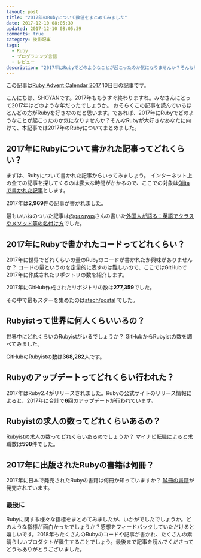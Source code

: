 ```yaml
---
layout: post
title: "2017年のRubyについて数値をまとめてみました"
date: 2017-12-10 08:05:39
updated: 2017-12-10 08:05:39
comments: true
category: 技術記事
tags: 
  - Ruby
  - プログラミング言語
  - レビュー
description: "2017年はRubyでどのようなことが起こったのか気になりませんか？そんなRubyが大好きなあなたに向けて、本記事では2017年のRubyについてまとめました。"
---
```


この記事は[Ruby Advent Calendar 2017](https://qiita.com/advent-calendar/2017/ruby) 10日目の記事です。

こんにちは、SHOYANです。2017年ももうすぐ終わりますね。みなさんにとって2017年はどのような年だったでしょうか。
おそらくこの記事を読んでいるほとんどの方がRubyを好きなのだと思います。であれば、2017年にRubyでどのようなことが起こったのか気になりませんか？そんなRubyが大好きなあなたに向けて、本記事では2017年のRubyについてまとめました。

## 2017年にRubyについて書かれた記事ってどれくらい？

まずは、Rubyについて書かれた記事からいってみましょう。
インターネット上の全ての記事を探してくるのは膨大な時間がかかるので、ここでの対象は[Qiitaで書かれた記事](https://qiita.com/search?q=tag%3ARuby+created%3A%3E2017-01-01)とします。

2017年は<span style="font-weight:bolder">2,969</span>件の記事が書かれました。

最もいいねのついた記事は[@gazayas](https://qiita.com/gazayas)さんの書いた[外国人が語る：英語でクラスやメソッド等の名付け方](https://qiita.com/gazayas/items/3d352d1b6ec9a225c6f6)でした。

## 2017年にRubyで書かれたコードってどれくらい？

2017年に世界でどれくらいの量のRubyのコードが書かれたか興味がありませんか？
コードの量というのを定量的に表すのは難しいので、ここではGitHubで2017年に作成されたリポジトリの数を紹介します。

2017年にGitHub作成されたリポジトリの数は<span style="font-weight:bolder">277,359</span>でした。

その中で最もスターを集めたのは[atech/postal](https://github.com/atech/postal) でした。

## Rubyistって世界に何人くらいいるの？

世界中にどれくらいのRubyistがいるでしょうか？
GitHubからRubyistの数を調べてみました。

GitHubのRubyistの数は<span style="font-weight:bolder">368,282</span>人です。

## Rubyのアップデートってどれくらい行われた？

2017年はRuby2.4がリリースされました。Rubyの公式サイトのリリース情報によると、2017年に合計で<span style="font-weight:bolder">6</span>回のアップデートが行われています。

## Rubyistの求人の数ってどれくらいあるの？

Rubyistの求人の数ってどれくらいあるのでしょうか？
マイナビ転職によると求職数は<span style="font-weight:bolder">598</span>件でした。

## 2017年に出版されたRubyの書籍は何冊？

2017年に日本で発売されたRubyの書籍は何冊か知っていますか？
[14冊の書籍](http://amzn.to/2jfF8sa)が発売されています。

### 最後に

Rubyに関する様々な指標をまとめてみましたが、いかがでしたでしょうか。どのような指標が面白かったでしょうか？感想をフィードバックしていただけると嬉しいです。2018年もたくさんのRubyのコードや記事が書かれ、たくさんの素晴らしいプロダクトが誕生することでしょう。最後まで記事を読んでくださってどうもありがとうございました。
